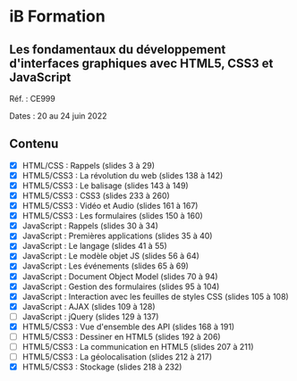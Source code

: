 # iB Formation

## Les fondamentaux du développement d'interfaces graphiques avec HTML5, CSS3 et JavaScript

Réf. : CE999

Dates : 20 au 24 juin 2022

## Contenu

- [x] HTML/CSS : Rappels (slides 3 à 29)
- [x] HTML5/CSS3 : La révolution du web (slides 138 à 142)
- [x] HTML5/CSS3 : Le balisage (slides 143 à 149)
- [x] HTML5/CSS3 : CSS3 (slides 233 à 260)
- [x] HTML5/CSS3 : Vidéo et Audio (slides 161 à 167)
- [x] HTML5/CSS3 : Les formulaires (slides 150 à 160)
- [x] JavaScript : Rappels (slides 30 à 34)
- [x] JavaScript : Premières applications (slides 35 à 40)
- [x] JavaScript : Le langage (slides 41 à 55)
- [x] JavaScript : Le modèle objet JS (slides 56 à 64)
- [x] JavaScript : Les événements (slides 65 à 69)
- [x] JavaScript : Document Object Model (slides 70 à 94)
- [X] JavaScript : Gestion des formulaires (slides 95 à 104)
- [x] JavaScript : Interaction avec les feuilles de styles CSS (slides 105 à 108)
- [x] JavaScript : AJAX (slides 109 à 128)
- [ ] JavaScript : jQuery (slides 129 à 137)
- [x] HTML5/CSS3 : Vue d'ensemble des API (slides 168 à 191)
- [ ] HTML5/CSS3 : Dessiner en HTML5 (slides 192 à 206)
- [ ] HTML5/CSS3 : La communication en HTML5 (slides 207 à 211)
- [ ] HTML5/CSS3 : La géolocalisation (slides 212 à 217)
- [x] HTML5/CSS3 : Stockage (slides 218 à 232)